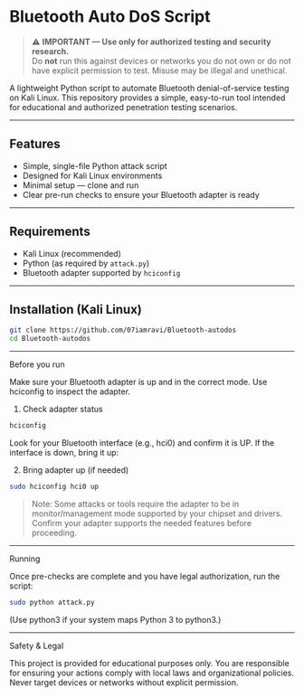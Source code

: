 # Bluetooth Auto DoS Script

> ⚠️ **IMPORTANT — Use only for authorized testing and security research.**  
> Do **not** run this against devices or networks you do not own or do not have explicit permission to test. Misuse may be illegal and unethical.

A lightweight Python script to automate Bluetooth denial-of-service testing on Kali Linux. This repository provides a simple, easy-to-run tool intended for educational and authorized penetration testing scenarios.

---

## Features

- Simple, single-file Python attack script  
- Designed for Kali Linux environments  
- Minimal setup — clone and run  
- Clear pre-run checks to ensure your Bluetooth adapter is ready

---

## Requirements

- Kali Linux (recommended)
- Python (as required by `attack.py`)
- Bluetooth adapter supported by `hciconfig`

---

## Installation (Kali Linux)

```bash
git clone https://github.com/07iamravi/Bluetooth-autodos
cd Bluetooth-autodos
```

---

Before you run

Make sure your Bluetooth adapter is up and in the correct mode. Use hciconfig to inspect the adapter.

1. Check adapter status
```bash
hciconfig
```

Look for your Bluetooth interface (e.g., hci0) and confirm it is UP. If the interface is down, bring it up:

2. Bring adapter up (if needed)
```bash
sudo hciconfig hci0 up
```
> Note: Some attacks or tools require the adapter to be in monitor/management mode supported by your chipset and drivers. Confirm your adapter supports the needed features before proceeding.




---

Running

Once pre-checks are complete and you have legal authorization, run the script:
```bash
sudo python attack.py
```

(Use python3 if your system maps Python 3 to python3.)


---

Safety & Legal

This project is provided for educational purposes only. You are responsible for ensuring your actions comply with local laws and organizational policies. Never target devices or networks without explicit permission.
